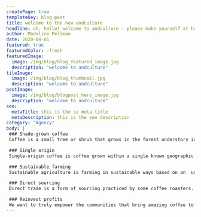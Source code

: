 ```yaml
---
createPage: true
templateKey: blog-post
title: welcome to the new andculture
headline: oh, hello! welcome to andculture — please make yourself at home.
author: Madeline Pellman
date: 2020-04-01
featured: true
featuredColor: -fresh
featuredImage:
  image: /img/blog/blog_featured_image.jpg
  description: "welcome to andculture"
tileImage:
  image: /img/blog/blog_thumbnail.jpg
  description: "welcome to andculture"
postImage:
  image: /img/blog/blogpost_hero_image.jpg
  description: "welcome to andculture"
seo:
  metaTitle: this is the so meta title
  metaDescription: this is the seo description
category: "Agency"
body: |
 ### Shade-grown coffee
 Coffee is a small tree or shrub that grows in the forest understory in  its wild form, and traditionally was grown commercially under other trees  that provided shade. The forest-like structure of shade coffee farms  provides habitat for a great number of migratory and resident species.

 ### Single origin
 Single-origin coffee is coffee grown within a single known geographic  origin. Sometimes, this is a single farm or a specific collection of  beans from a single country. The name of the coffee is then usually the  place it was grown to whatever degree available.

 ### Sustainable farming
 Sustainable agriculture is farming in sustainable ways based on an  understanding of ecosystem services, the study of relationships between  organisms and their environment. What grows where and how it is grown are  a matter of choice and careful consideration for nature and communities.

 ### Direct sourcing
 Direct trade is a form of sourcing practiced by some coffee roasters.  Advocates of direct trade practices promote direct communication and  price negotiation between buyer and farmer, along with systems that  encourage and incentivize quality.

 ### Reinvest profits
 We want to truly empower the communities that bring amazing coffee to  you. That’s why we reinvest 20% of our profits into farms, local  businesses and schools everywhere our coffee is grown. You can see the  communities grow and learn more about coffee farming on our blog.
---
```


